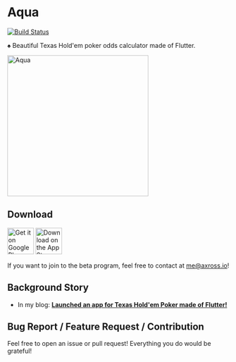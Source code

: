 # Aqua

[![Build Status](https://app.bitrise.io/app/c991d5e40b6ae077/status.svg?token=fLXSCW4kXWgtw8BAcH-kLA&branch=master)](https://app.bitrise.io/app/c991d5e40b6ae077)

♠️ Beautiful Texas Hold'em poker odds calculator made of Flutter.

<img src="https://user-images.githubusercontent.com/4289883/68385840-81151080-010f-11ea-82e8-78289add7894.gif" alt="Aqua" width="320" />

## Download

[<img src="https://user-images.githubusercontent.com/4289883/68385703-35fafd80-010f-11ea-8433-2c8e9994b023.png" alt="Get it on Google Play" height="60" />](https://play.google.com/store/apps/details?id=app.axross.aqua&hl=en) [<img src="https://user-images.githubusercontent.com/4289883/68385704-35fafd80-010f-11ea-83ce-6bd8b7eff5d1.png" alt="Download on the App Store" height="60" />](https://apps.apple.com/us/app/odds-calculator-for-poker/id1485519383)

If you want to join to the beta program, feel free to contact at [me@axross.io](mailto:me@axross.io)!

## Background Story

- In my blog: [**Launched an app for Texas Hold'em Poker made of Flutter!**](https://axross.dev/posts/first-flutter-app-launch)

## Bug Report / Feature Request / Contribution

Feel free to open an issue or pull request! Everything you do would be grateful!
